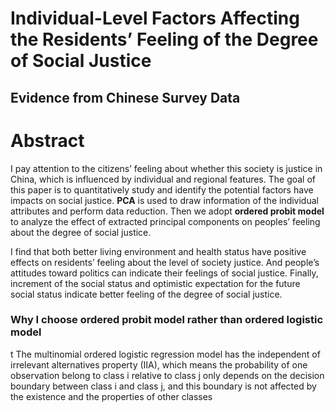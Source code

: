 # Individual-Level Factors Affecting the Residents’ Feeling of the Degree of Social Justice
## Evidence from Chinese Survey Data
# Abstract

I pay attention to the citizens’ feeling about whether this society is justice in China, which is influenced by individual and regional features. The goal of this paper is to quantitatively study and identify the potential factors have impacts on social justice. **PCA** is used to draw information of the individual attributes and perform data reduction. Then we adopt **ordered probit model** to analyze the effect of extracted principal components on peoples’ feeling about the degree of social justice. 

I find that both better living environment and health status have positive effects on residents’ feeling about the level of society justice. And people’s attitudes toward politics can indicate their feelings of social justice. Finally, increment of the social status and optimistic expectation for the future social status indicate better feeling of the degree of social justice.

### Why I choose ordered probit model rather than ordered logistic model
t The multinomial ordered logistic regression model has
the independent of irrelevant alternatives property (IIA), which means the probability
of one observation belong to class i relative to class j only depends on the decision
boundary between class i and class j, and this boundary is not affected by the existence
and the properties of other classes
